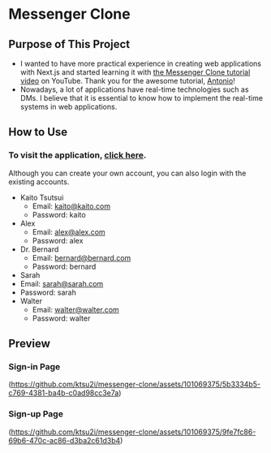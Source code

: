 # Messenger Clone

## Purpose of This Project
- I wanted to have more practical experience in creating web applications with Next.js and started learning it with [the Messenger Clone tutorial video](https://www.youtube.com/watch?v=PGPGcKBpAk8) on YouTube. Thank you for the awesome tutorial, [Antonio](https://www.youtube.com/@codewithantonio)!
- Nowadays, a lot of applications have real-time technologies such as DMs. I believe that it is essential to know how to implement the real-time systems in web applications.

## How to Use 
### To visit the application, [click here](https://messenger-clone-ktsu2i.vercel.app/).

Although you can create your own account, you can also login with the existing accounts.
- Kaito Tsutsui
  - Email: kaito@kaito.com
  - Password: kaito
- Alex
  - Email: alex@alex.com
  - Password: alex
- Dr. Bernard
  - Email: bernard@bernard.com
  - Password: bernard
- Sarah
 - Email: sarah@sarah.com
 - Password: sarah
- Walter
  - Email: walter@walter.com
  - Password: walter

## Preview
### Sign-in Page
(https://github.com/ktsu2i/messenger-clone/assets/101069375/5b3334b5-c769-4381-ba4b-c0ad98cc3e7a)

### Sign-up Page
(https://github.com/ktsu2i/messenger-clone/assets/101069375/9fe7fc86-69b6-470c-ac86-d3ba2c61d3b4)